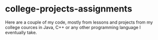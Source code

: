 # college-projects-assignments
Here are a couple of my code, mostly from lessons and projects from my college cources in Java, C++ or any other programming language I eventually take. 
